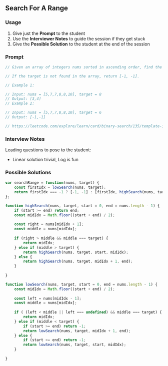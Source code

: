 ## Search For A Range

### Usage

1. Give just the **Prompt** to the student
2. Use the **Interviewer Notes** to guide the session if they get stuck
3. Give the **Possible Solution** to the student at the end of the session

### Prompt

```javascript
// Given an array of integers nums sorted in ascending order, find the starting and ending position of a given target value.

// If the target is not found in the array, return [-1, -1].

// Example 1:

// Input: nums = [5,7,7,8,8,10], target = 8
// Output: [3,4]
// Example 2:

// Input: nums = [5,7,7,8,8,10], target = 6
// Output: [-1,-1]

// https://leetcode.com/explore/learn/card/binary-search/135/template-iii/944/
```

### Interview Notes

Leading questions to pose to the student:
- Linear solution trivial, Log is fun

### Possible Solutions

```javascript
var searchRange = function(nums, target) {
    const firstIdx = lowSearch(nums, target);
    return firstIdx === -1 ? [-1, -1] : [firstIdx, highSearch(nums, target, firstIdx)]
};

function highSearch(nums, target, start = 0, end = nums.length - 1) {
    if (start >= end) return end;
    const midIdx = Math.floor((start + end) / 2);
    
    const right = nums[midIdx + 1];
    const middle = nums[midIdx];
    
    if (right > middle && middle === target) {
        return midIdx;
    } else if (middle > target) {
        return highSearch(nums, target, start, midIdx);
    } else {
        return highSearch(nums, target, midIdx + 1, end);
    }
    
}

function lowSearch(nums, target, start = 0, end = nums.length - 1) {
    const midIdx = Math.floor((start + end) / 2);
    
    const left = nums[midIdx - 1];
    const middle = nums[midIdx];
    
    if ( (left < middle || left === undefined) && middle === target) {
        return midIdx;
    } else if (middle < target) {
        if (start >= end) return -1;
        return lowSearch(nums, target, midIdx + 1, end);
    } else {
        if (start >= end) return -1;
        return lowSearch(nums, target, start, midIdx);
    }
     
}
```
